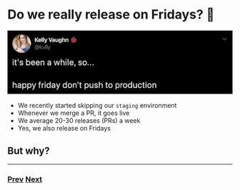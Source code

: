 # Do we really release on Fridays? 🤔

![don't release tweet](https://github.com/erik-beus/cph-react/raw/master/assets/noproduction.png)

- We recently started skipping our `staging` environment
- Whenever we merge a PR, it goes live
- We average 20-30 releases (PRs) a week
- Yes, we also release on Fridays

## **But why?**

---

### [Prev](./02.md) [Next](./04.md)

